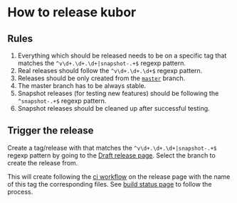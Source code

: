 # How to release kubor

## Rules

1. Everything which should be released needs to be on a specific tag that matches the `^v\d+.\d+.\d+|snapshot-.+$` regexp pattern.
2. Real releases should follow the `^v\d+.\d+.\d+$` regexp pattern.
3. Releases should be only created from the [`master`](https://github.com/echocat/kubor/tree/master) branch.
4. The master branch has to be always stable.
5. Snapshot releases (for testing new features) should be following the `^snapshot-.+$` regexp pattern.
6. Snapshot releases should be cleaned up after successful testing.

## Trigger the release

Create a tag/release with that matches the `^v\d+.\d+.\d+|snapshot-.+$` regexp pattern by going to the [Draft release page](https://github.com/echocat/kubor/releases/new). Select the branch to create the release from.

This will create following the [ci workflow](.github/workflows/ci.yml) on the release page with the name of this tag the corresponding files. See [build status page](https://github.com/echocat/kubor/actions/workflows/ci.yml) to follow the process.
